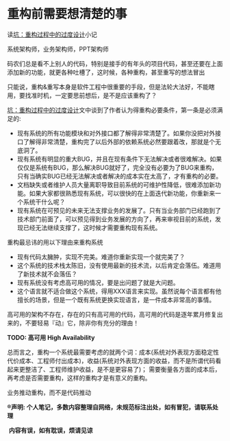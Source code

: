 # 重构前需要想清楚的事

读[坑：重构过程中的过度设计](http://blog.jobbole.com/109903/)小记

系统架构师，业务架构师，PPT架构师

码农们总是看不上别人的代码，特别是接手的有年头的项目代码，甚至还要在上面添加新的功能，就更各种吐槽了，这时候，各种重构，甚至重写的想法冒出



只能说，重构&重写本身是软件工程中很重要的手段，但是法轮大法好，不能瞎用，要找准时机，一定要思前想后，是不是应该重构了？



[坑：重构过程中的过度设计](http://blog.jobbole.com/109903/)文中谈到了作者认为得重构必要条件，第一条是必须满足的:



-   现有系统的所有功能模块和对外接口都了解得非常清楚了。如果你没把对外接口了解得非常清楚，重构完了以后外部的依赖系统必然要跟着改，那就是个无底洞了。
-   现有系统有明显的重大BUG，并且在现有条件下无法解决或者很难解决。如果仅仅是系统有BUG，那么解决BUG就好了，完全没有必要为了BUG来重构，只有当确实BUG已经无法解决或者解决的成本实在太高了，才有重构的必要。
-   文档缺失或者维护人员大量离职导致目前系统的可维护性降低，很难添加新功能。如果大家都很熟悉现有系统，可以很快的在上面迭代新功能，你重新来一个系统干什么呢？
-   现有系统在可预见的未来无法支撑业务的发展了。只有当业务部门已经跑到了技术部门前面了，可以预见得到业务发展的方向了，再来审视目前的系统，发现已经无法继续支撑了，这时候才需要重构现有系统。

重构最忌讳的用以下理由来重构系统

-   现有代码太臃肿，实现不完美。难道你重新实现一个就完美了？
-   这个系统的技术栈太陈旧，没有使用最新的技术流，以后肯定会落伍。难道用了新技术就不会落伍？
-   现有系统没有考虑高可用的情况，要是出问题了就是大问题。
-   这个语言就不适合做这个系统，得用XXX语言来实现。虽然说每个语言都有他擅长的场景，但是一个既有系统更换实现语言，是一件成本非常高的事情。


高可用的架构不存在，存在的只有高可用的代码，高可用的代码是逐年累月修复出来的，不要轻易『动』它，除非你有充分的理由！

**TODO: 高可用 High Availability**

总而言之，重构一个系统最需要考虑的就两个词：成本(系统对外表现方面稳定性代价成本、工程师付出成本)，收益(系统对外表现方面的收益，而不是所谓代码看起来更整洁了、工程师维护收益，是不是更容易了)； 需要衡量各方面的成本后，再考虑是否需要重构，这样的重构才是有意义的重构。



业务推动重构，而不是代码推动



**®声明: 个人笔记，多数内容整理自网络，未规范标注出处，如有冒犯，请联系处理**

​             **内容有误，如有耽误，烦请见谅**









